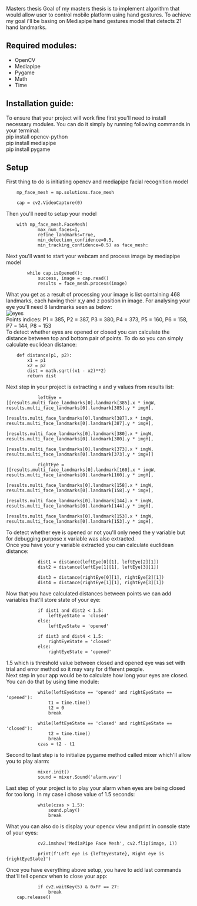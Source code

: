 Masters thesis
Goal of my masters thesis is to implement algorithm that would allow user to control mobile platform using hand gestures. 
To achieve my goal i'll be basing on Mediapipe hand gestures model that detects 21 hand landmarks.
## Required modules:
* OpenCV
* Mediapipe
* Pygame
* Math
* Time
## Installation guide:
To ensure that your project will work fine first you'll need to install necessary modules. You can do it simply by running following commands in your terminal:  
pip install opencv-python  
pip install mediapipe  
pip install pygame  
## Setup
First thing to do is initiating opencv and mediapipe facial recognition model
```
    mp_face_mesh = mp.solutions.face_mesh

    cap = cv2.VideoCapture(0)
```
Then you'll need to setup your model
```
    with mp_face_mesh.FaceMesh(
            max_num_faces=1,
            refine_landmarks=True,
            min_detection_confidence=0.5,
            min_tracking_confidence=0.5) as face_mesh:
```
Next you'll want to start your webcam and process image by mediapipe model
```
        while cap.isOpened():
            success, image = cap.read()
            results = face_mesh.process(image)
```
What you get as a result of processing your image is list containing 468 landmarks, each having their x,y and z position in image.
For analysing your eye you'll need 8 landmarks seen as below:  
![eyes](https://user-images.githubusercontent.com/130605144/232501991-340835ef-d372-483a-ba7f-44d2cdd64f48.png)  
Points indices: P1 = 385, P2 = 387, P3 = 380, P4 = 373, P5 = 160, P6 = 158, P7 = 144, P8 = 153  
To detect whether eyes are opened or closed you can calculate the distance between top and bottom pair of points. To do so you can simply calculate euclidean distance: 
```
    def distance(p1, p2):
        x1 = p1
        x2 = p2
        dist = math.sqrt((x1 - x2)**2)
        return dist
```
Next step in your project is extracting x and y values from results list:
```
            leftEye = [[results.multi_face_landmarks[0].landmark[385].x * imgW, results.multi_face_landmarks[0].landmark[385].y * imgH],
                       [results.multi_face_landmarks[0].landmark[387].x * imgW, results.multi_face_landmarks[0].landmark[387].y * imgH],
                       [results.multi_face_landmarks[0].landmark[380].x * imgW, results.multi_face_landmarks[0].landmark[380].y * imgH],
                       [results.multi_face_landmarks[0].landmark[373].x * imgW, results.multi_face_landmarks[0].landmark[373].y * imgH]]

            rightEye = [[results.multi_face_landmarks[0].landmark[160].x * imgW, results.multi_face_landmarks[0].landmark[160].y * imgH],
                       [results.multi_face_landmarks[0].landmark[158].x * imgW, results.multi_face_landmarks[0].landmark[158].y * imgH],
                       [results.multi_face_landmarks[0].landmark[144].x * imgW, results.multi_face_landmarks[0].landmark[144].y * imgH],
                       [results.multi_face_landmarks[0].landmark[153].x * imgW, results.multi_face_landmarks[0].landmark[153].y * imgH],
```
To detect whether eye is opened or not you'll only need the y variable but for debugging purpose x variable was also extracted.  
Once you have your y variable extracted you can calculate euclidean distance:
```
            dist1 = distance(leftEye[0][1], leftEye[2][1])
            dist2 = distance(leftEye[1][1], leftEye[3][1])

            dist3 = distance(rightEye[0][1], rightEye[2][1])
            dist4 = distance(rightEye[1][1], rightEye[3][1])
```
Now that you have calculated distances between points we can add variables that'll store state of your eye:
```
            if dist1 and dist2 < 1.5:
                leftEyeState = 'closed'
            else:
                leftEyeState = 'opened'

            if dist3 and dist4 < 1.5:
                rightEyeState = 'closed'
            else:
                rightEyeState = 'opened'
```
1.5 which is threshold value between closed and opened eye was set with trial and error method so it may vary for different people.  
Next step in your app would be to calculate how long your eyes are closed. You can do that by using time module:
```
            while(leftEyeState == 'opened' and rightEyeState == 'opened'):
                t1 = time.time()
                t2 = 0
                break

            while(leftEyeState == 'closed' and rightEyeState == 'closed'):
                t2 = time.time()
                break
            czas = t2 - t1
```
Second to last step is to initialize pygame method called mixer which'll allow you to play alarm:
```
            mixer.init()
            sound = mixer.Sound('alarm.wav')
```
Last step of your project is to play your alarm when eyes are being closed for too long. In my case i chose value of 1.5 seconds:
```
            while(czas > 1.5):
                sound.play()
                break
```
What you can also do is display your opencv view and print in console state of your eyes:
```
            cv2.imshow('MediaPipe Face Mesh', cv2.flip(image, 1))

            print(f'Left eye is {leftEyeState}, Right eye is {rightEyeState}')
```
Once you have everything above setup, you have to add last commands that'll tell opencv when to close your app:
```
            if cv2.waitKey(5) & 0xFF == 27:
                break
    cap.release()
```
